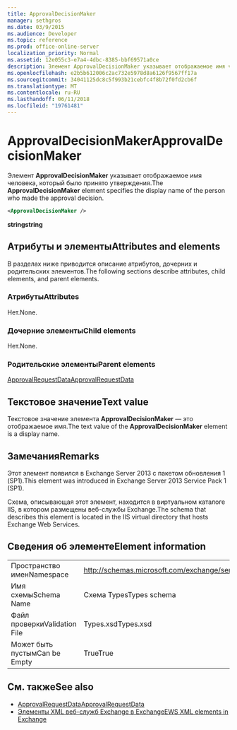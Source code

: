 ```yaml
---
title: ApprovalDecisionMaker
manager: sethgros
ms.date: 03/9/2015
ms.audience: Developer
ms.topic: reference
ms.prod: office-online-server
localization_priority: Normal
ms.assetid: 12e055c3-e7a4-4dbc-8385-bbf69571a0ce
description: Элемент ApprovalDecisionMaker указывает отображаемое имя человека, который было принято утверждения.
ms.openlocfilehash: e2b5b612006c2ac732e5978d8a6126f9567ff17a
ms.sourcegitcommit: 34041125dc8c5f993b21cebfc4f8b72f0fd2cb6f
ms.translationtype: MT
ms.contentlocale: ru-RU
ms.lasthandoff: 06/11/2018
ms.locfileid: "19761481"
---
```

# <a name="approvaldecisionmaker"></a><span data-ttu-id="cca0f-103">ApprovalDecisionMaker</span><span class="sxs-lookup"><span data-stu-id="cca0f-103">ApprovalDecisionMaker</span></span>

<span data-ttu-id="cca0f-104">Элемент **ApprovalDecisionMaker** указывает отображаемое имя человека, который было принято утверждения.</span><span class="sxs-lookup"><span data-stu-id="cca0f-104">The **ApprovalDecisionMaker** element specifies the display name of the person who made the approval decision.</span></span> 
  
```XML
<ApprovalDecisionMaker />
```

 <span data-ttu-id="cca0f-105">**string**</span><span class="sxs-lookup"><span data-stu-id="cca0f-105">**string**</span></span>
## <a name="attributes-and-elements"></a><span data-ttu-id="cca0f-106">Атрибуты и элементы</span><span class="sxs-lookup"><span data-stu-id="cca0f-106">Attributes and elements</span></span>

<span data-ttu-id="cca0f-107">В разделах ниже приводится описание атрибутов, дочерних и родительских элементов.</span><span class="sxs-lookup"><span data-stu-id="cca0f-107">The following sections describe attributes, child elements, and parent elements.</span></span>
  
### <a name="attributes"></a><span data-ttu-id="cca0f-108">Атрибуты</span><span class="sxs-lookup"><span data-stu-id="cca0f-108">Attributes</span></span>

<span data-ttu-id="cca0f-109">Нет.</span><span class="sxs-lookup"><span data-stu-id="cca0f-109">None.</span></span>
  
### <a name="child-elements"></a><span data-ttu-id="cca0f-110">Дочерние элементы</span><span class="sxs-lookup"><span data-stu-id="cca0f-110">Child elements</span></span>

<span data-ttu-id="cca0f-111">Нет.</span><span class="sxs-lookup"><span data-stu-id="cca0f-111">None.</span></span>
  
### <a name="parent-elements"></a><span data-ttu-id="cca0f-112">Родительские элементы</span><span class="sxs-lookup"><span data-stu-id="cca0f-112">Parent elements</span></span>

[<span data-ttu-id="cca0f-113">ApprovalRequestData</span><span class="sxs-lookup"><span data-stu-id="cca0f-113">ApprovalRequestData</span></span>](approvalrequestdata.md)
  
## <a name="text-value"></a><span data-ttu-id="cca0f-114">Текстовое значение</span><span class="sxs-lookup"><span data-stu-id="cca0f-114">Text value</span></span>

<span data-ttu-id="cca0f-115">Текстовое значение элемента **ApprovalDecisionMaker** — это отображаемое имя.</span><span class="sxs-lookup"><span data-stu-id="cca0f-115">The text value of the **ApprovalDecisionMaker** element is a display name.</span></span> 
  
## <a name="remarks"></a><span data-ttu-id="cca0f-116">Замечания</span><span class="sxs-lookup"><span data-stu-id="cca0f-116">Remarks</span></span>

<span data-ttu-id="cca0f-117">Этот элемент появился в Exchange Server 2013 с пакетом обновления 1 (SP1).</span><span class="sxs-lookup"><span data-stu-id="cca0f-117">This element was introduced in Exchange Server 2013 Service Pack 1 (SP1).</span></span>
  
<span data-ttu-id="cca0f-118">Схема, описывающая этот элемент, находится в виртуальном каталоге IIS, в котором размещены веб-службы Exchange.</span><span class="sxs-lookup"><span data-stu-id="cca0f-118">The schema that describes this element is located in the IIS virtual directory that hosts Exchange Web Services.</span></span>
  
## <a name="element-information"></a><span data-ttu-id="cca0f-119">Сведения об элементе</span><span class="sxs-lookup"><span data-stu-id="cca0f-119">Element information</span></span>

|||
|:-----|:-----|
|<span data-ttu-id="cca0f-120">Пространство имен</span><span class="sxs-lookup"><span data-stu-id="cca0f-120">Namespace</span></span>  <br/> |http://schemas.microsoft.com/exchange/services/2006/types  <br/> |
|<span data-ttu-id="cca0f-121">Имя схемы</span><span class="sxs-lookup"><span data-stu-id="cca0f-121">Schema Name</span></span>  <br/> |<span data-ttu-id="cca0f-122">Схема Types</span><span class="sxs-lookup"><span data-stu-id="cca0f-122">Types schema</span></span>  <br/> |
|<span data-ttu-id="cca0f-123">Файл проверки</span><span class="sxs-lookup"><span data-stu-id="cca0f-123">Validation File</span></span>  <br/> |<span data-ttu-id="cca0f-124">Types.xsd</span><span class="sxs-lookup"><span data-stu-id="cca0f-124">Types.xsd</span></span>  <br/> |
|<span data-ttu-id="cca0f-125">Может быть пустым</span><span class="sxs-lookup"><span data-stu-id="cca0f-125">Can be Empty</span></span>  <br/> |<span data-ttu-id="cca0f-126">True</span><span class="sxs-lookup"><span data-stu-id="cca0f-126">True</span></span>  <br/> |
   
## <a name="see-also"></a><span data-ttu-id="cca0f-127">См. также</span><span class="sxs-lookup"><span data-stu-id="cca0f-127">See also</span></span>

- [<span data-ttu-id="cca0f-128">ApprovalRequestData</span><span class="sxs-lookup"><span data-stu-id="cca0f-128">ApprovalRequestData</span></span>](approvalrequestdata.md)
- [<span data-ttu-id="cca0f-129">Элементы XML веб-служб Exchange в Exchange</span><span class="sxs-lookup"><span data-stu-id="cca0f-129">EWS XML elements in Exchange</span></span>](ews-xml-elements-in-exchange.md)


